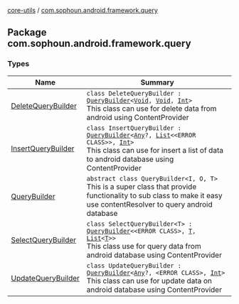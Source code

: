 [core-utils](../index.md) / [com.sophoun.android.framework.query](./index.md)

## Package com.sophoun.android.framework.query

### Types

| Name | Summary |
|---|---|
| [DeleteQueryBuilder](-delete-query-builder/index.md) | `class DeleteQueryBuilder : `[`QueryBuilder`](-query-builder/index.md)`<`[`Void`](https://docs.oracle.com/javase/6/docs/api/java/lang/Void.html)`, `[`Void`](https://docs.oracle.com/javase/6/docs/api/java/lang/Void.html)`, `[`Int`](https://kotlinlang.org/api/latest/jvm/stdlib/kotlin/-int/index.html)`>`<br>This class can use for delete data from android using ContentProvider |
| [InsertQueryBuilder](-insert-query-builder/index.md) | `class InsertQueryBuilder : `[`QueryBuilder`](-query-builder/index.md)`<`[`Any`](https://kotlinlang.org/api/latest/jvm/stdlib/kotlin/-any/index.html)`?, `[`List`](https://kotlinlang.org/api/latest/jvm/stdlib/kotlin.collections/-list/index.html)`<<ERROR CLASS>>, `[`Int`](https://kotlinlang.org/api/latest/jvm/stdlib/kotlin/-int/index.html)`>`<br>This class can use for insert a list of data to android database using ContentProvider |
| [QueryBuilder](-query-builder/index.md) | `abstract class QueryBuilder<I, O, T>`<br>This is a super class that provide functionality to sub class to make it easy use contentResolver to query android database |
| [SelectQueryBuilder](-select-query-builder/index.md) | `class SelectQueryBuilder<T> : `[`QueryBuilder`](-query-builder/index.md)`<<ERROR CLASS>, `[`T`](-select-query-builder/index.md#T)`, `[`List`](https://kotlinlang.org/api/latest/jvm/stdlib/kotlin.collections/-list/index.html)`<`[`T`](-select-query-builder/index.md#T)`>>`<br>This class use for query data from android database using ContentProvider |
| [UpdateQueryBuilder](-update-query-builder/index.md) | `class UpdateQueryBuilder : `[`QueryBuilder`](-query-builder/index.md)`<`[`Any`](https://kotlinlang.org/api/latest/jvm/stdlib/kotlin/-any/index.html)`?, <ERROR CLASS>, `[`Int`](https://kotlinlang.org/api/latest/jvm/stdlib/kotlin/-int/index.html)`>`<br>This class can use for update data on android database using ContentProvider |
